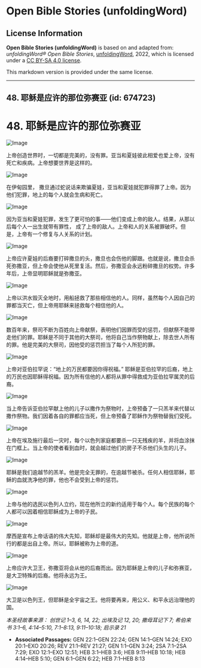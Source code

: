 # Open Bible Stories (unfoldingWord)

## License Information

**Open Bible Stories (unfoldingWord)** is based on and adapted from: _unfoldingWord® Open Bible Stories_, [unfoldingWord](https://unfoldingword.org/utw), 2022, which is licensed under a [CC BY-SA 4.0 license](https://creativecommons.org/licenses/by-sa/4.0/legalcode.en).

This markdown version is provided under the same license.



--------------------------------

## 48. 耶稣是应许的那位弥赛亚 (id: 674723)

48\. 耶稣是应许的那位弥赛亚
================

![Image](https://cdn.door43.org/obs/jpg/360px/obs-en-48-01.jpg?direct&)

上帝创造世界时，一切都是完美的，没有罪。亚当和夏娃彼此相爱也爱上帝，没有死亡和疾病。上帝想要世界是这样的。

![Image](https://cdn.door43.org/obs/jpg/360px/obs-en-48-02.jpg?direct&)

在伊甸园里， 撒旦通过蛇说话来欺骗夏娃，亚当和夏娃就犯罪得罪了上帝。因为他们犯罪，地上的每个人就会生病和死亡。

![Image](https://cdn.door43.org/obs/jpg/360px/obs-en-48-03.jpg?direct&)

因为亚当和夏娃犯罪，发生了更可怕的事——他们变成上帝的敌人。结果，从那以后每个人一出生就带有罪性， 成了上帝的敌人。上帝和人的关系被罪破坏。但是，上帝有一个修复与人关系的计划。

![Image](https://cdn.door43.org/obs/jpg/360px/obs-en-48-04.jpg?direct&)

上帝应许夏娃的后裔要打碎撒旦的头，撒旦也会伤他的脚跟。也就是说，撒旦会杀死弥撒亚，但上帝会使他从死里复活。然后，弥撒亚会永远粉碎撒旦的权势。许多年后，上帝显明耶稣就是弥撒亚。

![Image](https://cdn.door43.org/obs/jpg/360px/obs-en-48-05.jpg?direct&)

上帝以洪水毁灭全地时，用船拯救了那些相信他的人。同样，虽然每个人因自己的罪都当灭亡，但上帝用耶稣来拯救每个相信他的人。

![Image](https://cdn.door43.org/obs/jpg/360px/obs-en-48-06.jpg?direct&)

数百年来，祭司不断为百姓向上帝献祭，表明他们因罪而受的惩罚，但献祭不能带走他们的罪。耶稣是不同于其他的大祭司，他将自己当作祭物献上，除去世人所有的罪。他是完美的大祭司，因他受的惩罚担当了每个人所犯的罪。

![Image](https://cdn.door43.org/obs/jpg/360px/obs-en-48-07.jpg?direct&)

上帝对亚伯拉罕说：“地上的万民都要因你得祝福。” 耶稣是亚伯拉罕的后裔，地上的万民也因耶稣得祝福。因为所有信他的人都将从罪中得救成为亚伯拉罕属灵的后裔。

![Image](https://cdn.door43.org/obs/jpg/360px/obs-en-48-08.jpg?direct&)

当上帝告诉亚伯拉罕献上他的儿子以撒作为祭物时，上帝预备了一只羔羊来代替以撒作祭物。我们因着各自的罪都应当死，但上帝预备了耶稣作为祭物替我们受死。

![Image](https://cdn.door43.org/obs/jpg/360px/obs-en-48-09.jpg?direct&)

上帝在埃及施行最后一灾时，每个以色列家庭都要杀一只无残疾的羊，并将血涂抹在门框上。当上帝的使者看到血时，就会越过他们的房子不杀他们头生的儿子。

![Image](https://cdn.door43.org/obs/jpg/360px/obs-en-48-10.jpg?direct&)

耶稣是我们逾越节的羔羊。他是完全无罪的，在逾越节被杀。任何人相信耶稣，耶稣的血就洗净他的罪，他也不会受到上帝的惩罚。

![Image](https://cdn.door43.org/obs/jpg/360px/obs-en-48-11.jpg?direct&)

上帝与他的选民以色列人立约，现在他所立的新约适用于每个人。每个民族的每个人都可以因着相信耶稣成为上帝的子民。

![Image](https://cdn.door43.org/obs/jpg/360px/obs-en-48-12.jpg?direct&)

摩西是宣布上帝话语的伟大先知，耶稣却是最伟大的先知。他就是上帝，他所说所行的都是出自上帝。所以，耶稣被称为上帝的道。

![Image](https://cdn.door43.org/obs/jpg/360px/obs-en-48-13.jpg?direct&)

上帝应许大卫王，弥撒亚将会从他的后裔而出。因为耶稣是上帝的儿子和弥赛亚， 是大卫特殊的后裔。他将永远为王。

![Image](https://cdn.door43.org/obs/jpg/360px/obs-en-48-14.jpg?direct&)

大卫是以色列王，但耶稣是全宇宙之王。他将要再来，用公义、和平永远治理他的国。

*本圣经故事来源： 创世记 1–3, 6, 14, 22; 出埃及记 12, 20; 撒母耳记下 7; 希伯来书 3:1–6, 4:14–5:10, 7:1–8:13, 9:11–10:18; 启示录 21*

* **Associated Passages:** GEN 22:1–GEN 22:24; GEN 14:1–GEN 14:24; EXO 20:1–EXO 20:26; REV 21:1–REV 21:27; GEN 1:1–GEN 3:24; 2SA 7:1–2SA 7:29; EXO 12:1–EXO 12:51; HEB 3:1–HEB 3:6; HEB 9:11–HEB 10:18; HEB 4:14–HEB 5:10; GEN 6:1–GEN 6:22; HEB 7:1–HEB 8:13

